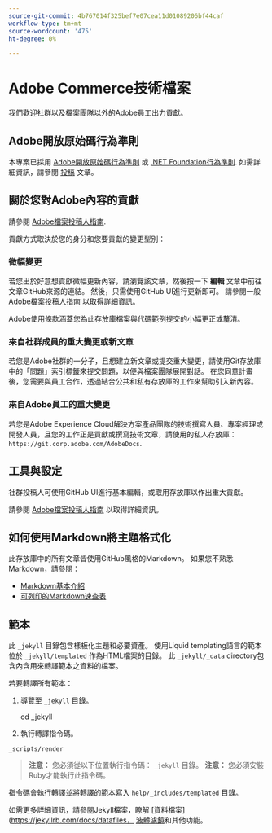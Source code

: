 ```yaml
---
source-git-commit: 4b767014f325bef7e07cea11d01089206bf44caf
workflow-type: tm+mt
source-wordcount: '475'
ht-degree: 0%

---
```

# Adobe Commerce技術檔案

我們歡迎社群以及檔案團隊以外的Adobe員工出力貢獻。

## Adobe開放原始碼行為準則

本專案已採用 [Adobe開放原始碼行為準則](code-of-conduct.md) 或 [.NET Foundation行為準則](https://dotnetfoundation.org/code-of-conduct). 如需詳細資訊，請參閱 [投稿](contributing.md) 文章。

## 關於您對Adobe內容的貢獻

請參閱 [Adobe檔案投稿人指南](https://experienceleague.adobe.com/docs/contributor/contributor-guide/introduction.html).

貢獻方式取決於您的身分和您要貢獻的變更型別：

### 微幅變更

若您出於好意想貢獻微幅更新內容，請瀏覽該文章，然後按一下 **編輯** 文章中前往文章GitHub來源的連結。 然後，只需使用GitHub UI進行更新即可。 請參閱一般 [Adobe檔案投稿人指南](https://experienceleague.adobe.com/docs/contributor/contributor-guide/introduction.html) 以取得詳細資訊。

Adobe使用條款涵蓋您為此存放庫檔案與代碼範例提交的小幅更正或釐清。

### 來自社群成員的重大變更或新文章

若您是Adobe社群的一分子，且想建立新文章或提交重大變更，請使用Git存放庫中的「問題」索引標籤來提交問題，以便與檔案團隊展開對話。 在您同意計畫後，您需要與員工合作，透過結合公共和私有存放庫的工作來幫助引入新內容。

<!--
If you submit a pull request with significant changes to documentation and code examples, you'll see a message in the pull request asking you to submit an online contribution license agreement (CLA). We need you to complete the online form before we can review your pull request.
-->

### 來自Adobe員工的重大變更

若您是Adobe Experience Cloud解決方案產品團隊的技術撰寫人員、專案經理或開發人員，且您的工作正是貢獻或撰寫技術文章，請使用的私人存放庫： `https://git.corp.adobe.com/AdobeDocs`.

<!--Employees from other parts of the Adobe world should use the public repo for minor updates.-->

## 工具與設定

社群投稿人可使用GitHub UI進行基本編輯，或取用存放庫以作出重大貢獻。

請參閱 [Adobe檔案投稿人指南](https://experienceleague.adobe.com/docs/contributor/contributor-guide/introduction.html) 以取得詳細資訊。

## 如何使用Markdown將主題格式化

此存放庫中的所有文章皆使用GitHub風格的Markdown。 如果您不熟悉Markdown，請參閱：

* [Markdown基本介紹](https://help.github.com/articles/getting-started-with-writing-and-formatting-on-github/)
* [可列印的Markdown速查表](https://guides.github.com/pdfs/markdown-cheatsheet-online.pdf)

## 範本

此 `_jekyll` 目錄包含樣板化主題和必要資產。
使用Liquid templating語言的範本位於 `_jekyll/templated` 作為HTML檔案的目錄。
此 `_jekyll/_data` directory包含內含用來轉譯範本之資料的檔案。

若要轉譯所有範本：

1. 導覽至 `_jekyll` 目錄。

   cd _jekyll

1. 執行轉譯指令碼。

```
_scripts/render
```

> **注意：** 您必須從以下位置執行指令碼： `_jekyll` 目錄。
> **注意：** 您必須安裝Ruby才能執行此指令碼。

指令碼會執行轉譯並將轉譯的範本寫入 `help/_includes/templated` 目錄。

如需更多詳細資訊，請參閱Jekyll檔案，瞭解 [資料檔案](https://jekyllrb.com/docs/datafiles， [液體濾鏡](https://jekyllrb.com/docs/liquid/filters/)和其他功能。
